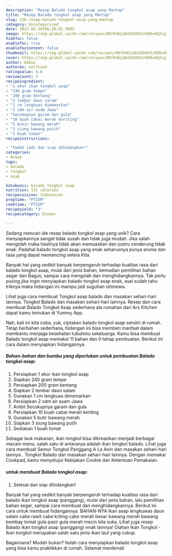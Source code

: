 ```yaml
---
description: "Resep Balado tongkol asap yang Mantap"
title: "Resep Balado tongkol asap yang Mantap"
slug: 136-resep-balado-tongkol-asap-yang-mantap
category: Uncategorized
date: 2023-02-28T06:28:01.908Z
image: https://img-global.cpcdn.com/recipes/00f8462a042bb843/680x482cq70/balado-tongkol-asap-foto-resep-utama.jpg
hideToc: false
enableToc: true
enableTocContent: false
thumbnail: https://img-global.cpcdn.com/recipes/00f8462a042bb843/680x482cq70/balado-tongkol-asap-foto-resep-utama.jpg
cover: https://img-global.cpcdn.com/recipes/00f8462a042bb843/680x482cq70/balado-tongkol-asap-foto-resep-utama.jpg
author: Admin
authorAv: notfound
ratingvalue: 4.8
reviewcount: 3
recipeingredient:
- "1 ekor ikan tongkol asap"
- "240 gram tempe"
- "200 gram kentang"
- "2 lembar daun salam"
- "1 cm lengkuas dimemarkan"
- "2 sdm air asam Jawa"
- "Secukupnya garam dan gula"
- "10 buah cabai merah keriting"
- "5 butir bawang merah"
- "3 siung bawang putih"
- "1 buah tomat"
recipeinstructions:

- "Sudah jadi dan siap dihidangkan!"
categories:
- Resep
tags:
- balado
- tongkol
- asap

katakunci: balado tongkol asap 
nutrition: 121 calories
recipecuisine: Indonesian
preptime: "PT25M"
cooktime: "PT32M"
recipeyield: "3"
recipecategory: Dinner

---
```





Sedang mencari ide resep balado tongkol asap yang unik? Cara menyiapkannya sangat tidak susah dan tidak juga mudah. Jika salah mengolah maka hasilnya tidak akan memuaskan dan justru cenderung tidak enak. Padahal balado tongkol asap yang enak seharusnya punya aroma dan rasa yang dapat memancing selera Kita.





Banyak hal yang sedikit banyak berpengaruh terhadap kualitas rasa dari balado tongkol asap, mulai dari jenis bahan, kemudian pemilihan bahan segar dan Bagus, sampai cara mengolah dan menghidangkannya. Tak perlu pusing jika ingin menyiapkan balado tongkol asap enak,      asal sudah tahu triknya maka hidangan ini mampu jadi suguhan istimewa.














Lihat juga cara membuat Tongkol asap balado dan masakan sehari-hari lainnya. Tongkol Balado dan masakan sehari-hari lainnya. Resep dan cara membuat Balado Tongkol Asap sederhana ala rumahan dari Arx Kitchen dapat kamu temukan di Yummy App.






Nah, kali ini kita coba, yuk, ciptakan balado tongkol asap sendiri di rumah. Tetap berbahan sederhana, hidangan ini bisa memberi manfaat dalam membantu menjaga kesehatan tubuhmu sekeluarga. Kamu bisa membuat Balado tongkol asap memakai 11 bahan dan 0 tahap pembuatan. Berikut ini cara dalam menyiapkan hidangannya.

<!--inarticleads1-->

##### Bahan-bahan dan bumbu yang diperlukan untuk pembuatan Balado tongkol asap:

1. Persiapkan 1 ekor ikan tongkol asap
1. Siapkan 240 gram tempe
1. Persiapkan 200 gram kentang
1. Siapkan 2 lembar daun salam
1. Gunakan 1 cm lengkuas dimemarkan
1. Persiapkan 2 sdm air asam Jawa
1. Ambil Secukupnya garam dan gula
1. Persiapkan 10 buah cabai merah keriting
1. Gunakan 5 butir bawang merah
1. Siapkan 3 siung bawang putih
1. Sediakan 1 buah tomat


Sebagai lauk makanan, ikan tongkol bisa dikreasikan menjadi berbagai macam menu, salah satu di antaranya adalah ikan tongkol balado. Lihat juga cara membuat Semur Tongkol Panggang A La Anin dan masakan sehari-hari lainnya.. Tongkol Balado dan masakan sehari-hari lainnya. Dengan memakai Cookpad, kamu menyetujui Kebijakan Cookie dan Ketentuan Pemakaian. 

<!--inarticleads2-->

#####  untuk membuat Balado tongkol asap:


1. Selesai dan siap dihidangkan!

Banyak hal yang sedikit banyak berpengaruh terhadap kualitas rasa dari balado ikan tongkol asap (panggang), mulai dari jenis bahan, lalu pemilihan bahan segar, sampai cara membuat dan menghidangkannya. Berikut ini cara untuk membuat hidangannya. BAHAN-NYA Ikan asap lengkuwas daun salam cabe rawit cabe kriting cabe merah besar bawang merah bawang bombay tomat gula pasir gula merah mecin bila suka. Lihat juga resep Balado ikan tongkol asap (panggang) enak lainnya! Olahan Ikan Tongkol - Ikan tongkol merupakan salah satu jenis ikan laut yang cukup. 

Bagaimana? Mudah bukan? Itulah cara menyiapkan balado tongkol asap yang bisa kamu praktikkan di rumah. Selamat menikmati
